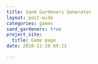```yaml
---
title: Sand Gardeners Generator
layout: post-wide
categories: games
sand_gardeners: true
project_site:
  title: Game page
date: 2018-11-20 09:12

---
```

